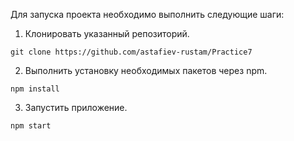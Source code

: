 Для запуска проекта необходимо выполнить следующие шаги:

1. Клонировать указанный репозиторий.

```{git}
git clone https://github.com/astafiev-rustam/Practice7
```

2. Выполнить установку необходимых пакетов через npm.
```{bash}
npm install
```

3. Запустить приложение.
```{bash}
npm start
```
